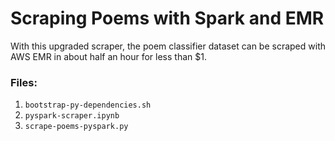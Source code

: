 # Scraping Poems with Spark and EMR

With this upgraded scraper, the poem classifier dataset can be scraped with AWS EMR in about half an hour for less than $1.

### Files:
1. `bootstrap-py-dependencies.sh`
2. `pyspark-scraper.ipynb`
3. `scrape-poems-pyspark.py`
